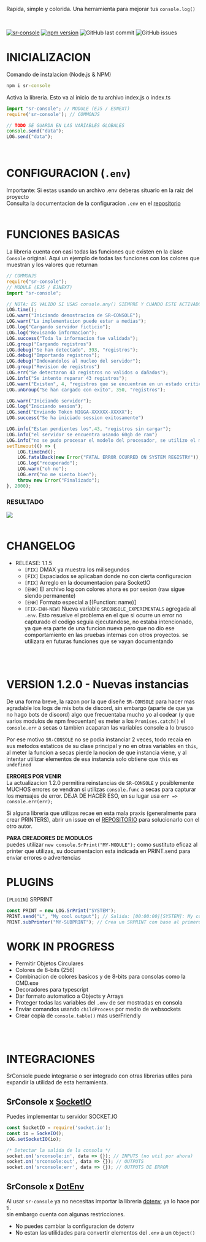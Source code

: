 Rapida, simple y colorida. Una herramienta para mejorar tus `console.log()`

<br>

[![sr-console](https://snyk.io/advisor/npm-package/sr-console/badge.svg)](https://snyk.io/advisor/npm-package/sr-console)
[![npm version](https://badge.fury.io/js/sr-console.svg)](https://badge.fury.io/js/sr-console)
![GitHub last commit](https://img.shields.io/github/last-commit/SrRapero720/sr-console)
![GitHub issues](https://img.shields.io/github/issues-raw/SrRapero720/sr-console)

# INICIALIZACION
Comando de instalacion (Node.js & NPM)
```cmd
npm i sr-console
```

Activa la libreria. Esto va al inicio de tu archivo index.js o index.ts
```ts
import "sr-console"; // MODULE (EJ5 / ESNEXT)
require('sr-console'); // COMMONJS

// TODO SE GUARDA EN LAS VARIABLES GLOBALES
console.send("data");
LOG.send("data");
```
<br>

# CONFIGURACION (`.env`)
Importante: Si estas usando un archivo .env deberas situarlo en la raiz del proyecto<br>
Consulta la documentacion de la configuracion `.env` en el [repositorio](https://github.com/SrRapero720/sr-console/blob/main/.env)
<br><br>

# FUNCIONES BASICAS
La libreria cuenta con casi todas las funciones que existen en la clase `Console` original.
Aqui un ejemplo de todas las funciones con los colores que muestran y los valores que returnan
```js
// COMMONJS
require("sr-console");
// MODULE (EJ5 / EJNEXT)
import "sr-console";

// NOTA: ES VALIDO SI USAS console.any() SIEMPRE Y CUANDO ESTE ACTIVADO EN EL .env EL SOBREESCRIBIR console
LOG.time();
LOG.warn("Iniciando demostracion de SR-CONSOLE");
LOG.warn("La implementacion puede estar a medias");
LOG.log("Cargando servidor ficticio");
LOG.log("Revisando informacion");
LOG.success("Toda la informacion fue validada");
LOG.group("Cargando registros")
LOG.debug("Se han detectado", 393, "registros");
LOG.debug("Importando registros");
LOG.debug("Indexandolos al nucleo del servidor");
LOG.group("Revision de registros")
LOG.err("Se detectaron 43 registros no validos o dañados");
LOG.info("Se intento reparar 43 registros");
LOG.warn("Existen", 4, "registros que se encuentran en un estado critico e irreparable")
LOG.unGroup("Se han cargado con exito", 350, "registros");

LOG.warn("Iniciando servidor");
LOG.log("Iniciando sesion");
LOG.send("Enviando Token NIGGA-XXXXXX-XXXXX");
LOG.success("Se ha iniciado session exitosamente")

LOG.info("Estan pendientes los",43, "registros sin cargar");
LOG.info("el servidor se encuentra usando 60gb de ram")
LOG.info("no se pudo procesar el modelo del procesador, se utilizo el modo seguro");
setTimeout(() => {
    LOG.timeEnd();
    LOG.fatalBack(new Error("FATAL ERROR OCURRED ON SYSTEM REGISTRY"));
    LOG.log("recuperado");
    LOG.warn("oh no");
    LOG.err("no me siento bien");
    throw new Error("Finalizado");
}, 2000);
```

### RESULTADO
<img src="https://i.imgur.com/X21ulSx.png">

<br>
<br>
<!-- `[FIX]` `[ENH]` `[NEW]` -->

# CHANGELOG
- RELEASE: 1.1.5
    - `[FIX]` DMAX ya muestra los milisegundos
    - `[FIX]` Espaciados se aplicaban donde no con cierta configuracion
    - `[FIX]` Arreglo en la documentacion para SocketIO
    - `[ENH]` El archivo log con colores ahora es por sesion (raw sigue siendo permanente)
    - `[ENH]` Formato especial a [(Function: name)]
    - `[FIX-ENH-NEW]` Nueva variable `SRCONSOLE_EXPERIMENTALS` agregada al `.env`. Esto resuelve el problema en el que si ocurre un error no capturado el codigo seguia ejecutandose, no estaba intencionado, ya que era parte de una funcion nueva pero que no dio ese comportamiento en las pruebas internas con otros proyectos. se utilizara en futuras funciones que se vayan documentando
<br>
<br>

# VERSION 1.2.0 - Nuevas instancias
De una forma breve, la razon por la que diseñe `SR-CONSOLE` para hacer mas agradable los logs de
mis bots de discord, sin embargo (aparte de que ya no hago bots de discord) algo que frecuentaba mucho yo al codear (y que varios modulos de npm frecuentan) es meter a los `Promises.catch()` el `console.err` a secas o tambien acaparan las variables console a lo brusco

Por ese motivo `SR-CONSOLE` no se podia instanciar 2 veces, todo recaia en sus metodos estaticos de su clase principal y no en otras variables en `this`, al meter la funcion a secas pierde la nocion de que instancia viene, y al intentar utilizar elementos de esa instancia solo obtiene que `this` es `undefined`

<strong>ERRORES POR VENIR</strong><br>
La actualizacion 1.2.0 permitira reinstancias de `SR-CONSOLE` y posiblemente MUCHOS errores se vendran si utilizas `console.func` a secas para capturar los
mensajes de error. DEJA DE HACER ESO, en su lugar usa `err => console.err(err);`

Si alguna libreria que utilizas recae en esta mala praxis (generalmente para crear PRINTERS), abrir un issue en el [REPOSITORIO](https://github.com/SrRapero720/sr-console) para solucionarlo con el otro autor.

<strong>PARA CREADORES DE MODULOS</strong><br>
puedes utilizar `new console.SrPrint("MY-MODULE");` como sustituto eficaz al printer que utilizas, su documentacion esta indicada en PRINT.send para enviar errores o advertencias

# PLUGINS
`[PLUGIN]` SRPRINT
```js
const PRINT = new LOG.SrPrint("SYSTEM");
PRINT.send("L", "My cool output"); // Salida: [00:00:00][SYSTEM]: My cool output
PRINT.subPrinter("MY-SUBPRINT"); // Crea un SRPRINT con base al primero ->[00:00:00][SYSTEM/MY-SUBPRINT]: My cool output
```

# WORK IN PROGRESS
- Permitir Objetos Circulares
- Colores de 8-bits (256)
- Combinacion de colores basicos y de 8-bits para consolas como la CMD.exe
- Decoradores para typescript
- Dar formato automatico a Objects y Arrays
- Proteger todas las variables del `.env` de ser mostradas en consola
- Enviar comandos usando `childProcess` por medio de websockets
- Crear copia de `console.table()` mas userFriendly
<br>
<br>

# INTEGRACIONES
SrConsole puede integrarse o ser integrado con otras librerias utiles para expandir la utilidad de esta herramienta.

## SrConsole x [SocketIO](https://www.npmjs.com/package/socket.io)
Puedes implementar tu servidor SOCKET.IO 
```js
const SocketIO = require('socket.io');
const io = SockeIO();
LOG.setSocketIO(io);

/* Detectar la salida de la consola */
socket.on('srconsole:in', data => {}); // INPUTS (no util por ahora)
socket.on('srconsole:out', data => {}); // OUTPUTS
socket.on('srconsole:err', data => {}); // OUTPUTS DE ERROR
```

## SrConsole x [DotEnv](https://www.npmjs.com/package/dotenv)
Al usar `sr-console` ya no necesitas importar la libreria [dotenv](https://www.npmjs.com/package/dotenv), ya lo hace por ti. <br>
sin embargo cuenta con algunas restricciones.
- No puedes cambiar la configuracion de dotenv
- No estan las utilidades para convertir elementos del `.env` a un `Object()`